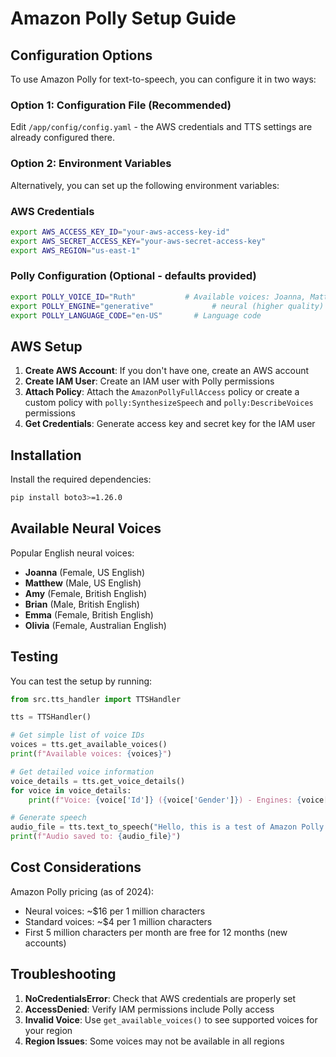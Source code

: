 # Amazon Polly Setup Guide

## Configuration Options

To use Amazon Polly for text-to-speech, you can configure it in two ways:

### Option 1: Configuration File (Recommended)
Edit `/app/config/config.yaml` - the AWS credentials and TTS settings are already configured there.

### Option 2: Environment Variables
Alternatively, you can set up the following environment variables:

### AWS Credentials
```bash
export AWS_ACCESS_KEY_ID="your-aws-access-key-id"
export AWS_SECRET_ACCESS_KEY="your-aws-secret-access-key"
export AWS_REGION="us-east-1"
```

### Polly Configuration (Optional - defaults provided)
```bash
export POLLY_VOICE_ID="Ruth"           # Available voices: Joanna, Matthew, Amy, etc.
export POLLY_ENGINE="generative"             # neural (higher quality) or standard
export POLLY_LANGUAGE_CODE="en-US"       # Language code
```

## AWS Setup

1. **Create AWS Account**: If you don't have one, create an AWS account
2. **Create IAM User**: Create an IAM user with Polly permissions
3. **Attach Policy**: Attach the `AmazonPollyFullAccess` policy or create a custom policy with `polly:SynthesizeSpeech` and `polly:DescribeVoices` permissions
4. **Get Credentials**: Generate access key and secret key for the IAM user

## Installation

Install the required dependencies:
```bash
pip install boto3>=1.26.0
```

## Available Neural Voices

Popular English neural voices:
- **Joanna** (Female, US English)
- **Matthew** (Male, US English) 
- **Amy** (Female, British English)
- **Brian** (Male, British English)
- **Emma** (Female, British English)
- **Olivia** (Female, Australian English)

## Testing

You can test the setup by running:
```python
from src.tts_handler import TTSHandler

tts = TTSHandler()

# Get simple list of voice IDs
voices = tts.get_available_voices()
print(f"Available voices: {voices}")

# Get detailed voice information
voice_details = tts.get_voice_details()
for voice in voice_details:
    print(f"Voice: {voice['Id']} ({voice['Gender']}) - Engines: {voice['SupportedEngines']}")

# Generate speech
audio_file = tts.text_to_speech("Hello, this is a test of Amazon Polly!")
print(f"Audio saved to: {audio_file}")
```

## Cost Considerations

Amazon Polly pricing (as of 2024):
- Neural voices: ~$16 per 1 million characters
- Standard voices: ~$4 per 1 million characters
- First 5 million characters per month are free for 12 months (new accounts)

## Troubleshooting

1. **NoCredentialsError**: Check that AWS credentials are properly set
2. **AccessDenied**: Verify IAM permissions include Polly access
3. **Invalid Voice**: Use `get_available_voices()` to see supported voices for your region
4. **Region Issues**: Some voices may not be available in all regions